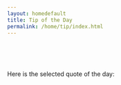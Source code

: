 ```yaml
---
layout: homedefault
title: Tip of the Day
permalink: /home/tip/index.html
---
```



<br/>
<br/>
<br/>


Here is the selected quote of the day:

<br/>

<div id="afterbigquotebox">
<div class="bigquote">
  <div id="bigquotebox">
  </div>
</div>
</div>
<script src="/resources/js/settip.js">_</script>

<br/>
<br/>

